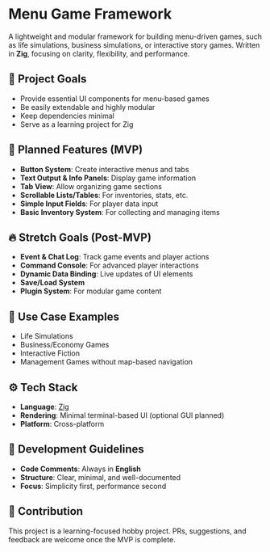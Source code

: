 # Menu Game Framework

A lightweight and modular framework for building menu-driven games, such as life simulations, business simulations, or interactive story games. Written in **Zig**, focusing on clarity, flexibility, and performance.

## 🎯 Project Goals

- Provide essential UI components for menu-based games
- Be easily extendable and highly modular
- Keep dependencies minimal
- Serve as a learning project for Zig

## 🚀 Planned Features (MVP)

- **Button System**: Create interactive menus and tabs
- **Text Output & Info Panels**: Display game information
- **Tab View**: Allow organizing game sections
- **Scrollable Lists/Tables**: For inventories, stats, etc.
- **Simple Input Fields**: For player data input
- **Basic Inventory System**: For collecting and managing items

## 🔥 Stretch Goals (Post-MVP)

- **Event & Chat Log**: Track game events and player actions
- **Command Console**: For advanced player interactions
- **Dynamic Data Binding**: Live updates of UI elements
- **Save/Load System**
- **Plugin System**: For modular game content

## 🧩 Use Case Examples

- Life Simulations
- Business/Economy Games
- Interactive Fiction
- Management Games without map-based navigation

## ⚙️ Tech Stack

- **Language**: [Zig](https://ziglang.org/)
- **Rendering**: Minimal terminal-based UI (optional GUI planned)
- **Platform**: Cross-platform

## 📝 Development Guidelines

- **Code Comments**: Always in **English**
- **Structure**: Clear, minimal, and well-documented
- **Focus**: Simplicity first, performance second

## 🤝 Contribution

This project is a learning-focused hobby project. PRs, suggestions, and feedback are welcome once the MVP is complete.
